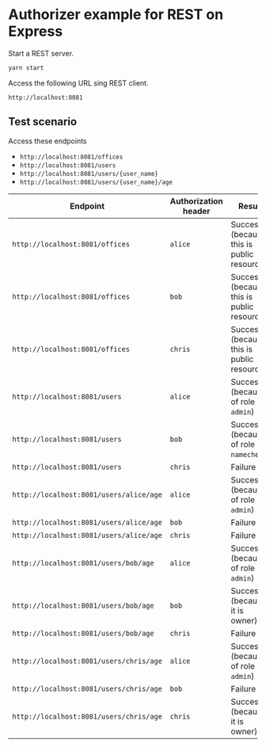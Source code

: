 # Authorizer example for REST on Express

Start a REST server.

```sh
yarn start
```

Access the following URL sing REST client.

`http://localhost:8081`

## Test scenario

Access these endpoints 
- `http://localhost:8081/offices`
- `http://localhost:8081/users`
- `http://localhost:8081/users/{user_name}`
- `http://localhost:8081/users/{user_name}/age`


| Endpoint | Authorization header | Result |
|-|-|-|
| `http://localhost:8081/offices` | `alice` | Success (because this is public resource) |
| `http://localhost:8081/offices` | `bob` | Success (because this is public resource) |
| `http://localhost:8081/offices` | `chris` | Success (because this is public resource) |
| `http://localhost:8081/users` | `alice` | Success (because of role `admin`) |
| `http://localhost:8081/users` | `bob` | Success (because of role `namecheck`) |
| `http://localhost:8081/users` | `chris` | Failure |
| `http://localhost:8081/users/alice/age` | `alice` | Success (because of role `admin`) |
| `http://localhost:8081/users/alice/age` | `bob` | Failure |
| `http://localhost:8081/users/alice/age` | `chris` | Failure |
| `http://localhost:8081/users/bob/age` | `alice` | Success (because of role `admin`) |
| `http://localhost:8081/users/bob/age` | `bob` | Success (because it is owner) |
| `http://localhost:8081/users/bob/age` | `chris` | Failure |
| `http://localhost:8081/users/chris/age` | `alice` | Success (because of role `admin`) |
| `http://localhost:8081/users/chris/age` | `bob` | Failure |
| `http://localhost:8081/users/chris/age` | `chris` | Success (because it is owner) |
